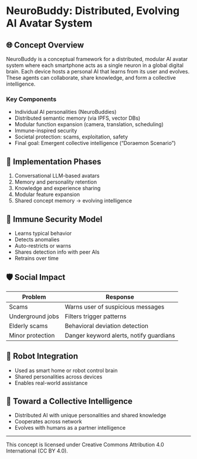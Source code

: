 # NeuroBuddy: Distributed, Evolving AI Avatar System

## 🌐 Concept Overview

NeuroBuddy is a conceptual framework for a distributed, modular AI avatar system where each smartphone acts as a single neuron in a global digital brain. Each device hosts a personal AI that learns from its user and evolves. These agents can collaborate, share knowledge, and form a collective intelligence.

### Key Components
- Individual AI personalities (NeuroBuddies)
- Distributed semantic memory (via IPFS, vector DBs)
- Modular function expansion (camera, translation, scheduling)
- Immune-inspired security
- Societal protection: scams, exploitation, safety
- Final goal: Emergent collective intelligence (“Doraemon Scenario”)

## 🔧 Implementation Phases

1. Conversational LLM-based avatars
2. Memory and personality retention
3. Knowledge and experience sharing
4. Modular feature expansion
5. Shared concept memory → evolving intelligence

## 🔐 Immune Security Model

- Learns typical behavior
- Detects anomalies
- Auto-restricts or warns
- Shares detection info with peer AIs
- Retrains over time

## 🛡️ Social Impact

| Problem | Response |
|---------|----------|
| Scams | Warns user of suspicious messages |
| Underground jobs | Filters trigger patterns |
| Elderly scams | Behavioral deviation detection |
| Minor protection | Danger keyword alerts, notify guardians |

## 🤖 Robot Integration

- Used as smart home or robot control brain
- Shared personalities across devices
- Enables real-world assistance

## 🧠 Toward a Collective Intelligence

- Distributed AI with unique personalities and shared knowledge
- Cooperates across network
- Evolves with humans as a partner intelligence

---

This concept is licensed under Creative Commons Attribution 4.0 International (CC BY 4.0).

